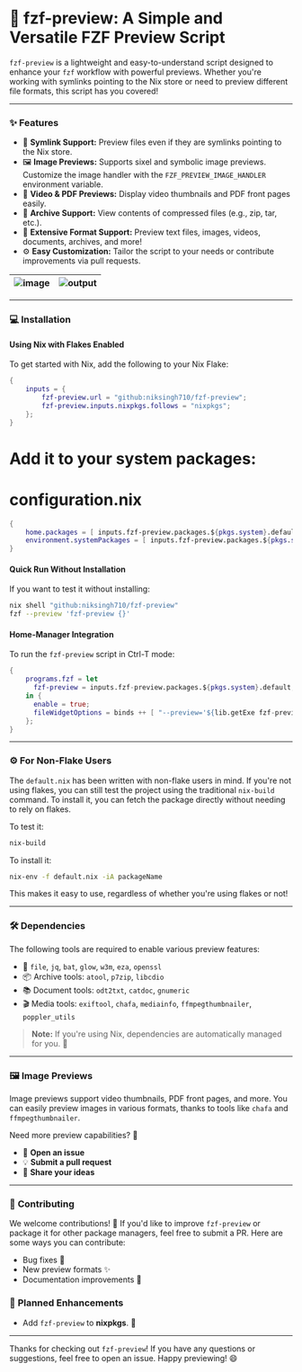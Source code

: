 # 🚀 **fzf-preview**: A Simple and Versatile FZF Preview Script

`fzf-preview` is a lightweight and easy-to-understand script designed to enhance your `fzf` workflow with powerful previews. Whether you're working with symlinks pointing to the Nix store or need to preview different file formats, this script has you covered!

---

### ✨ **Features**

- 🔗 **Symlink Support:** Preview files even if they are symlinks pointing to the Nix store.
- 🖼️ **Image Previews:** Supports sixel and symbolic image previews. Customize the image handler with the `FZF_PREVIEW_IMAGE_HANDLER` environment variable.
- 🎥 **Video & PDF Previews:** Display video thumbnails and PDF front pages easily.
- 📂 **Archive Support:** View contents of compressed files (e.g., zip, tar, etc.).
- 🔧 **Extensive Format Support:** Preview text files, images, videos, documents, archives, and more!
- ⚙️ **Easy Customization:** Tailor the script to your needs or contribute improvements via pull requests.

|![image](https://github.com/niksingh710/cdots/assets/60490474/6ab40586-9978-4b8c-b944-f0343e180b6a) | ![output](https://github.com/user-attachments/assets/c5f5b892-1794-4efd-9254-fe6569e918ea) |
| --- | --- |

---

### 💻 **Installation**

#### Using Nix with Flakes Enabled

To get started with Nix, add the following to your Nix Flake:
```nix
{
    inputs = {
        fzf-preview.url = "github:niksingh710/fzf-preview";
        fzf-preview.inputs.nixpkgs.follows = "nixpkgs";
    };
}
```

# Add it to your system packages:
# configuration.nix
```nix
{
    home.packages = [ inputs.fzf-preview.packages.${pkgs.system}.default ]; # for home-manager
    environment.systemPackages = [ inputs.fzf-preview.packages.${pkgs.system}.default ];
}
```

#### Quick Run Without Installation

If you want to test it without installing:
```sh
nix shell "github:niksingh710/fzf-preview"
fzf --preview 'fzf-preview {}'
```

#### Home-Manager Integration

To run the `fzf-preview` script in Ctrl-T mode:
```nix
{
    programs.fzf = let
      fzf-preview = inputs.fzf-preview.packages.${pkgs.system}.default;
    in {
      enable = true;
      fileWidgetOptions = binds ++ [ "--preview='${lib.getExe fzf-preview}'" ];
    };
}
```

---

### ⚙️ **For Non-Flake Users**

The `default.nix` has been written with non-flake users in mind. If you're not using flakes, you can still test the project using the traditional `nix-build` command. To install it, you can fetch the package directly without needing to rely on flakes.

To test it:
```bash
nix-build
```

To install it:
```bash
nix-env -f default.nix -iA packageName
```

This makes it easy to use, regardless of whether you're using flakes or not!

---

### 🛠️ **Dependencies**

The following tools are required to enable various preview features:
- 📝 `file`, `jq`, `bat`, `glow`, `w3m`, `eza`, `openssl`
- 📦 Archive tools: `atool`, `p7zip`, `libcdio`
- 📚 Document tools: `odt2txt`, `catdoc`, `gnumeric`
- 🎬 Media tools: `exiftool`, `chafa`, `mediainfo`, `ffmpegthumbnailer`, `poppler_utils`

> **Note:** If you're using Nix, dependencies are automatically managed for you. 🎉

---

### 🖼️ **Image Previews**

Image previews support video thumbnails, PDF front pages, and more. You can easily preview images in various formats, thanks to tools like `chafa` and `ffmpegthumbnailer`.

Need more preview capabilities? 🙌
- 📌 **Open an issue**
- 💡 **Submit a pull request**
- 💬 **Share your ideas**

---

### 🤝 **Contributing**

We welcome contributions! 👐 If you'd like to improve `fzf-preview` or package it for other package managers, feel free to submit a PR. Here are some ways you can contribute:
- Bug fixes 🐛
- New preview formats ✨
- Documentation improvements 📖

### 📅 **Planned Enhancements**
- Add `fzf-preview` to **nixpkgs**. 🚀

---

Thanks for checking out `fzf-preview`! If you have any questions or suggestions, feel free to open an issue. Happy previewing! 😄
